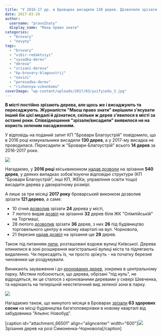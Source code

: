 ```yaml
---
title: "У 2016-17 рр. в Броварах висадили 130 дерев. Дозволили зрізати більше 660"
date: 2017-03-29
author: 
  username: "pravoZnaty"
  display_name: "Маєш право знати"
categories: 
  - "brovary"
  - "novyny"
tags: 
  - "brovary"
  - "vibir-redaktsiyi"
  - "vysadka-derev"
  - "dereva"
  - "zrizani-dereva"
  - "kp-brovary-blagoustrij"
  - "novini"
  - "peresadka-derev"
  - "rishennya-vikonkomu"
coverImage: "wp-content/uploads/2017/03/yuifyiedu_3.jpg"
---
```


**В місті постійно зрізають дерева, але щось же і висаджують та пересаджують. Журналісти** **"Маєш право знати" вирішили з'ясувати інший бік цієї медалі й дізнатися, скільки ж дерев з'явилося в місті за останні роки. Співвідношення "зрізали/висадили" виявилося не на користь зеленим насадженням.**

У відповідь на поданий запит КП "Бровари Благоустрій" повідомило, що в 2016 році комунальники висадили **130 дерев**, а у 2017-му висадка не проводилася. Пересадили ж "Бровари-Благоустрій" всього **14 дерев** за 2016-2017 роки.

![](https://mpz.brovary.org/wp-content/uploads/2017/03/50FFB3DE-D9B6-4720-8F18-AB2F422C39A8-e1490733906455.jpg)

Нагадаємо, у **2016 році** міськвиконком [надав дозволи](https://brovary-rada.gov.ua/documents/?start=0&c=1&d=0&fd=29&fm=12&fy=2011&td=29&tm=3&ty=2017&dn=&s=%D0%B7%D0%B5%D0%BB%D0%B5%D0%BD%D0%B8%D1%85%20%D0%BD%D0%B0%D1%81%D0%B0%D0%B4%D0%B6%D0%B5%D0%BD%D1%8C&w=&o=DESC) на зрізання **540 дерев**, у деяких випадках зобов'язуючи відповідні структури (КП "Бровари Благоустрій", інші КП, ЖЕКи, управління освіти тощо) висадити дерева у двократному розмірі.

А лише за три місяці **2017 року** броварський виконком дозволив зрізати **121 дерево**, а саме:

- 10 січня [дозволив](https://brovary-rada.gov.ua/documents/26595.html) зрізати **24** дерева у місті,
- 7 лютого видав [дозвіл](https://mpz.brovary.org/bilya-zhk-olimpijskyj-na-torgmashi-zrizhut-bilshe-30-derev/) на зрізання **32** дерев біля ЖК "Олімпійській" на Торгмаші,
- 28 лютого [дозволив](https://mpz.brovary.org/vykonkom-nadav-dozvil-zrizaty-dereva-pid-budivnytstvo-torgovelnogo-tsentru/) зрізати **36** дерев, з них **26** під будівництво торговельного центру в новому кварталі на вул. Чорновола,
- 21 березня [надав дозвіл](https://mpz.brovary.org/vykonkom-nadav-dozvil-na-zrizannya-29-derev-u-brovarah/) на зрізання ще **29** дерев.

Також під питанням [липи](https://mpz.brovary.org/ostanni-lypy-vzdovzh-vulytsi-kyyivska-zrizhut-bo-yih-ne-mozhna-peresadyty/), розташовані вздовж вулиці Київської. Дерева опинилися в зоні розширення магістральної вулиці міста та підлягають видаленню. Чи пересадять їх, чи просто зріжуть - на початку березня чиновники ще роздумували.

Виникають зауваження і до [кронованих дерев](https://mpz.brovary.org/kudy-podilysya-zrizani-sosny-na-vul-symonenka-ta-navishho-obrizuyut-verby-u-parku-peremoga/), зокрема в центральному парку. Містяни побоюються, що дерева, обрізані "під нуль", не відродяться, як це сталося з кронованими деревами у сквері Шевченка, та нарікають на теперішній неестетичний вид зеленої зони в парку.

[![](https://mpz.brovary.org/wp-content/uploads/2017/02/SAM_9876.jpg)](https://mpz.brovary.org/wp-content/uploads/2017/02/SAM_9876.jpg)

Нагадаємо також, що минулого місяця в Броварах [зрізали](https://mpz.brovary.org/pid-nizh-63-sosny-ubyly-te-shho-davalo-zhyttya-foto/) **63 здорових сосни** на місці будівництва багатоповерхівки в новому кварталі від забудовника "Альянс Новобуд".

\[caption id="attachment\_66501" align="aligncenter" width="600"\][![](https://mpz.brovary.org/wp-content/uploads/2017/02/2-3.jpg)](https://mpz.brovary.org/wp-content/uploads/2017/02/2-3.jpg) Зрізання дерев на розі Симоненка-Чорновола\[/caption\]
